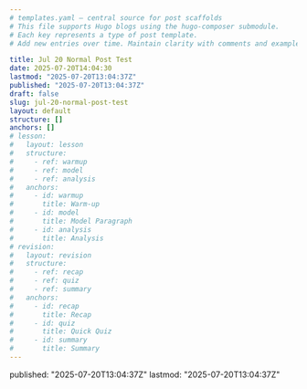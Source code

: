 ```yaml
---
# templates.yaml — central source for post scaffolds
# This file supports Hugo blogs using the hugo-composer submodule.
# Each key represents a type of post template.
# Add new entries over time. Maintain clarity with comments and examples.

title: Jul 20 Normal Post Test
date: 2025-07-20T14:04:30
lastmod: "2025-07-20T13:04:37Z"
published: "2025-07-20T13:04:37Z"
draft: false
slug: jul-20-normal-post-test
layout: default
structure: []
anchors: []
# lesson:
#   layout: lesson
#   structure:
#     - ref: warmup
#     - ref: model
#     - ref: analysis
#   anchors:
#     - id: warmup
#       title: Warm-up
#     - id: model
#       title: Model Paragraph
#     - id: analysis
#       title: Analysis
# revision:
#   layout: revision
#   structure:
#     - ref: recap
#     - ref: quiz
#     - ref: summary
#   anchors:
#     - id: recap
#       title: Recap
#     - id: quiz
#       title: Quick Quiz
#     - id: summary
#       title: Summary
---
```

published: "2025-07-20T13:04:37Z"
lastmod: "2025-07-20T13:04:37Z"
